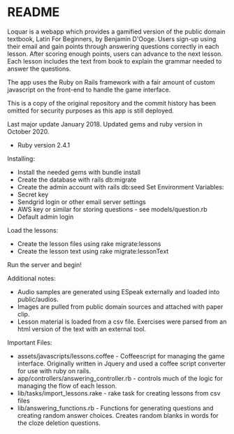 # README

Loquar is a webapp which provides a gamified version of the public domain textbook, Latin For Beginners, by Benjamin D'Ooge. Users sign-up using their email and gain points through answering questions correctly in each lesson. After scoring enough points, users can advance to the next lesson. Each lesson includes the text from book to explain the grammar needed to answer the questions.

The app uses the Ruby on Rails framework with a fair amount of custom javascript on the front-end to handle the game interface. 

This is a copy of the original repository and the commit history has been omitted for security purposes as this app is still deployed.

Last major update January 2018. Updated gems and ruby version in October 2020. 

* Ruby version 2.4.1

Installing:
* Install the needed gems with bundle install
* Create the database with rails db:migrate
* Create the admin account with rails db:seed
Set Environment Variables:
* Secret key
* Sendgrid login or other email server settings
* AWS key or similar for storing questions - see models/question.rb
* Default admin login

Load the lessons:
* Create the lesson files using rake migrate:lessons
* Create the lesson text using rake migrate:lessonText

Run the server and begin!

Additional notes:
* Audio samples are generated using ESpeak externally and loaded into public/audios. 
* Images are pulled from public domain sources and attached with paper clip.
* Lesson material is loaded from a csv file. Exercises were parsed from an html version of the text with an external tool. 

Important Files:
* assets/javascripts/lessons.coffee - Coffeescript for managing the game interface. Originally written in Jquery and used a coffee script converter for use with ruby on rails.
* app/controllers/answering_controller.rb - controls much of the logic for managing the flow of each lesson. 
* lib/tasks/import_lessons.rake - rake task for creating lessons from csv files
* lib/answering_functions.rb - Functions for generating questions and creating random answer choices. Creates random blanks in words for the cloze deletion questions. 

